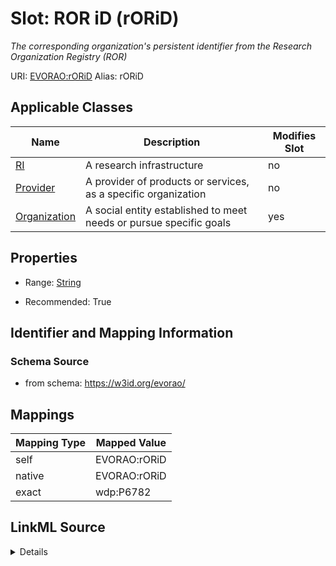 

# Slot: ROR iD (rORiD) 


_The corresponding organization's persistent identifier from the Research Organization Registry (ROR)_





URI: [EVORAO:rORiD](https://w3id.org/evorao/rORiD)
Alias: rORiD

<!-- no inheritance hierarchy -->





## Applicable Classes

| Name | Description | Modifies Slot |
| --- | --- | --- |
| [RI](RI.md) | A research infrastructure |  no  |
| [Provider](Provider.md) | A provider of products or services, as a specific organization |  no  |
| [Organization](Organization.md) | A social entity established to meet needs or pursue specific goals |  yes  |







## Properties

* Range: [String](String.md)

* Recommended: True





## Identifier and Mapping Information







### Schema Source


* from schema: https://w3id.org/evorao/




## Mappings

| Mapping Type | Mapped Value |
| ---  | ---  |
| self | EVORAO:rORiD |
| native | EVORAO:rORiD |
| exact | wdp:P6782 |




## LinkML Source

<details>
```yaml
name: rORiD
description: The corresponding organization's persistent identifier from the Research
  Organization Registry (ROR)
title: ROR iD
from_schema: https://w3id.org/evorao/
exact_mappings:
- wdp:P6782
rank: 1000
alias: rORiD
domain_of:
- Organization
range: string
required: false
recommended: true
multivalued: false

```
</details>